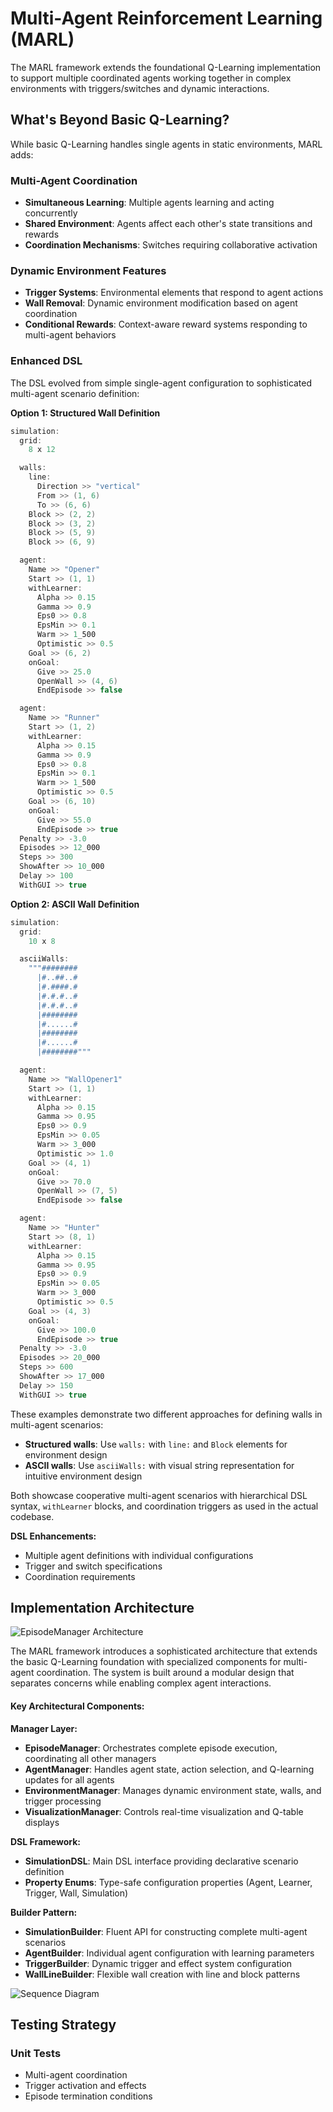 # Multi-Agent Reinforcement Learning (MARL)

The MARL framework extends the foundational Q-Learning implementation to support multiple coordinated agents working together in complex environments with triggers/switches and dynamic interactions.

## What's Beyond Basic Q-Learning?

While basic Q-Learning handles single agents in static environments, MARL adds:

### Multi-Agent Coordination
- **Simultaneous Learning**: Multiple agents learning and acting concurrently
- **Shared Environment**: Agents affect each other's state transitions and rewards
- **Coordination Mechanisms**: Switches requiring collaborative activation

### Dynamic Environment Features
- **Trigger Systems**: Environmental elements that respond to agent actions
- **Wall Removal**: Dynamic environment modification based on agent coordination
- **Conditional Rewards**: Context-aware reward systems responding to multi-agent behaviors

### Enhanced DSL

The DSL evolved from simple single-agent configuration to sophisticated multi-agent scenario definition:

**Option 1: Structured Wall Definition**
```scala
simulation:
  grid:
    8 x 12

  walls:
    line:
      Direction >> "vertical"
      From >> (1, 6)
      To >> (6, 6)
    Block >> (2, 2)
    Block >> (3, 2)
    Block >> (5, 9)
    Block >> (6, 9)

  agent:
    Name >> "Opener"
    Start >> (1, 1)
    withLearner:
      Alpha >> 0.15
      Gamma >> 0.9
      Eps0 >> 0.8
      EpsMin >> 0.1
      Warm >> 1_500
      Optimistic >> 0.5
    Goal >> (6, 2)
    onGoal:
      Give >> 25.0
      OpenWall >> (4, 6)
      EndEpisode >> false

  agent:
    Name >> "Runner"
    Start >> (1, 2)
    withLearner:
      Alpha >> 0.15
      Gamma >> 0.9
      Eps0 >> 0.8
      EpsMin >> 0.1
      Warm >> 1_500
      Optimistic >> 0.5
    Goal >> (6, 10)
    onGoal:
      Give >> 55.0
      EndEpisode >> true
  Penalty >> -3.0
  Episodes >> 12_000
  Steps >> 300
  ShowAfter >> 10_000
  Delay >> 100
  WithGUI >> true
```

**Option 2: ASCII Wall Definition**
```scala
simulation:
  grid:
    10 x 8

  asciiWalls:
    """########
      |#..##..#
      |#.####.#
      |#.#.#..#
      |#.#.#..#
      |########
      |#......#
      |########
      |#......#
      |########"""

  agent:
    Name >> "WallOpener1"
    Start >> (1, 1)
    withLearner:
      Alpha >> 0.15
      Gamma >> 0.95
      Eps0 >> 0.9
      EpsMin >> 0.05
      Warm >> 3_000
      Optimistic >> 1.0
    Goal >> (4, 1)
    onGoal:
      Give >> 70.0
      OpenWall >> (7, 5)
      EndEpisode >> false

  agent:
    Name >> "Hunter"
    Start >> (8, 1)
    withLearner:
      Alpha >> 0.15
      Gamma >> 0.95
      Eps0 >> 0.9
      EpsMin >> 0.05
      Warm >> 3_000
      Optimistic >> 0.5
    Goal >> (4, 3)
    onGoal:
      Give >> 100.0
      EndEpisode >> true
  Penalty >> -3.0
  Episodes >> 20_000
  Steps >> 600
  ShowAfter >> 17_000
  Delay >> 150
  WithGUI >> true
```

These examples demonstrate two different approaches for defining walls in multi-agent scenarios:
- **Structured walls**: Use `walls:` with `line:` and `Block` elements for environment design
- **ASCII walls**: Use `asciiWalls:` with visual string representation for intuitive environment design

Both showcase cooperative multi-agent scenarios with hierarchical DSL syntax, `withLearner` blocks, and coordination triggers as used in the actual codebase.

**DSL Enhancements:**
- Multiple agent definitions with individual configurations
- Trigger and switch specifications
- Coordination requirements

## Implementation Architecture


![EpisodeManager Architecture](./marl.svg)

The MARL framework introduces a sophisticated architecture that extends the basic Q-Learning foundation with specialized components for multi-agent coordination. The system is built around a modular design that separates concerns while enabling complex agent interactions.

#### Key Architectural Components:

**Manager Layer:**
- **EpisodeManager**: Orchestrates complete episode execution, coordinating all other managers
- **AgentManager**: Handles agent state, action selection, and Q-learning updates for all agents
- **EnvironmentManager**: Manages dynamic environment state, walls, and trigger processing
- **VisualizationManager**: Controls real-time visualization and Q-table displays
  
**DSL Framework:**
- **SimulationDSL**: Main DSL interface providing declarative scenario definition
- **Property Enums**: Type-safe configuration properties (Agent, Learner, Trigger, Wall, Simulation)

**Builder Pattern:**
- **SimulationBuilder**: Fluent API for constructing complete multi-agent scenarios
- **AgentBuilder**: Individual agent configuration with learning parameters
- **TriggerBuilder**: Dynamic trigger and effect system configuration
- **WallLineBuilder**: Flexible wall creation with line and block patterns

![Sequence Diagram](./sequence_builder.svg)


## Testing Strategy

### Unit Tests

- Multi-agent coordination
- Trigger activation and effects
- Episode termination conditions
